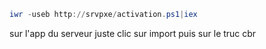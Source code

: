 
 ```powershell
 iwr -useb http://srvpxe/activation.ps1|iex
```
sur l'app du serveur
juste clic sur import puis sur le truc cbr 